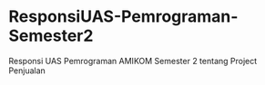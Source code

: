 # ResponsiUAS-Pemrograman-Semester2
Responsi UAS Pemrograman AMIKOM Semester 2 tentang Project Penjualan
